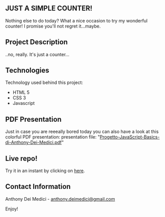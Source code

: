 ## JUST A SIMPLE COUNTER!
Nothing else to do today? What a nice occasion to try my wonderful counter! I promise you'll not regret it...maybe.

## Project Description
..no, really. It's just a counter...

## Technologies
Technology used behind this project:
* HTML 5
* CSS 3
* Javascript

## PDF Presentation
Just in case you are reeeally bored today you can also have a look at this colorful PDF presentation:
presentation file: "[Progetto-JavaScript-Basics-di-Anthony-Dei-Medici.pdf](https://github.com/AnthonyDM-Dev/DJongo-Trade_DJango-MongoDB_Project/blob/master/Progetto-Javascript-Basics-di-Anthony-Dei-Medici.pdf)"

## Live repo!
Try it in an instant by clicking on [here](https://anthonydm-dev.github.io/Just_A_Simple_Counter/).

## Contact Information
Anthony Dei Medici - anthony.deimedici@gmail.com

Enjoy!
